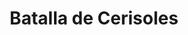 ﻿---
title: "Batalla de Cerisoles"
permalink: periodes_338.html
layout: periode
dataInici: 1544-04-11
sidebar: periodes
pares:
  - id: 337
    title: "Guerra Italiana"
    dataInici: "(1542)"
    dataFi: "(1546)"

fills:
jocsPrincipals:
jocsEscenaris:
jocsEpoca:
  - title: "Arquebus"
    bggId: 198087
    escenari: "Ceresole"

jocsEpocaEscenaris:
---
